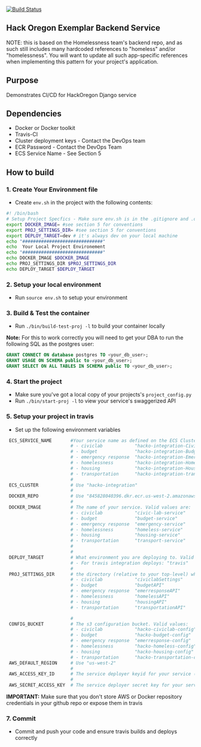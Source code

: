 
[![Build Status](https://travis-ci.org/hackoregon/backend-service-pattern.svg?branch=master)](https://travis-ci.org/hackoregon/backend-service-pattern)

## Hack Oregon Exemplar Backend Service

NOTE: this is based on the Homelessness team's backend repo, and as such still includes many hardcoded references to "homeless" and/or "homelessness". You will want to update all such app-specific references when implementing this pattern for your project's application.  

## Purpose

Demonstrates CI/CD for HackOregon Django service

## Dependencies

* Docker or Docker toolkit
* Travis-CI
* Cluster deployment keys  - Contact the DevOps team
* ECR Password - Contact the DevOps Team
* ECS Service Name - See Section 5


## How to build

### 1.  Create Your Environment file

* Create `env.sh` in the project with the following contents:

```bash
#! /bin/bash
# Setup Project Specfics - Make sure env.sh is in the .gitignore and .dockerignore
export DOCKER_IMAGE= #see section 5 for conventions
export PROJ_SETTINGS_DIR= #see section 5 for conventions
export DEPLOY_TARGET=dev # it's always dev on your local machine
echo "##############################"
echo  Your Local Project Environement
echo "##############################"
echo DOCKER_IMAGE $DOCKER_IMAGE
echo PROJ_SETTINGS_DIR $PROJ_SETTINGS_DIR
echo DEPLOY_TARGET $DEPLOY_TARGET
```
### 2. Setup your local environment

* Run `source env.sh` to setup your environment

### 3. Build & Test the container

* Run `./bin/build-test-proj -l` to build your container locally

**Note:** For this to work correctly you will need to get your DBA to run the following SQL as the postgres user:

```SQL
GRANT CONNECT ON database postgres TO <your_db_user>;
GRANT USAGE ON SCHEMA public to <your_db_user>;
GRANT SELECT ON ALL TABLES IN SCHEMA public TO <your_db_user>;
```

### 4. Start the project

* Make sure you've got a local copy of your projects's `project_config.py`
* Run `./bin/start-proj -l` to view your service's swaggerized API

### 5. Setup your project in travis

* Set up the following environment variables

```bash
 ECS_SERVICE_NAME       #Your service name as defined on the ECS Cluster. Valid values for the integration cluster are:
                        # - civiclab            "hacko-integration-CivicLabService-SHCQWODY5CF4-Service-5R2TN149GD71"
                        # - budget              "hacko-integration-BudgetService-16MVULLFXXIDZ-Service-1BKKDDHBU8RU4"
                        # - emergency response  "hacko-integration-EmerreponseService-1LC4181KR6KN5-Service-1WR6VWC6KKIEP"
                        # - homelessness        "hacko-integration-HomelessService-1MT93S2GQTJZ4-Service-15OXS2BV07GN0"
                        # - housing             "hacko-integration-HousingService-1LLLKFJR36AJ5-Service-15AO7849OUCYV"
                        # - transportation      "hacko-integration-transportService-67KME5SFWBJO-Service-12UZIOOA2FNIK"
                        #
 ECS_CLUSTER            # Use "hacko-integration"
                        #
 DOCKER_REPO            # Use "845828040396.dkr.ecr.us-west-2.amazonaws.com"
                        #
 DOCKER_IMAGE           # The name of your service. Valid values are:
                        # - civiclab            "civic-lab-service"
                        # - budget              "budget-service"
                        # - emergency response  "emergency-service"
                        # - homelessness        "homeless-service"
                        # - housing             "housing-service"
                        # - transportation      "transport-service"
                        #
                        #
 DEPLOY_TARGET          # What environment you are deploying to. Valid values are:
                        # - For travis integration deploys: "travis"
                        #
 PROJ_SETTINGS_DIR      # the directory (relative to your top-level) where your configuration files are found. Valid values are:
                        # - civiclab            "civiclabSettings"
                        # - budget              "budgetAPI"
                        # - emergency response  "emerresponseAPI"
                        # - homelessness        "homelessAPI"
                        # - housing             "housingAPI"
                        # - transportation      "transportationAPI"

                        #
 CONFIG_BUCKET          # The s3 configuration bucket. Valid values:
                        # - civiclab            "hacko-civiclab-config"
                        # - budget              "hacko-budget-config"
                        # - emergency response  "emerresponse-config"
                        # - homelessness        "hacko-homeless-config"
                        # - housing             "hacko-housing-config"
                        # - transportation      "hacko-transportation-config"
 AWS_DEFAULT_REGION     # Use "us-west-2"
                        #
 AWS_ACCESS_KEY_ID      # The service deployer keyid for your service (Always hide in travis)                
                        #
 AWS_SECRET_ACCESS_KEY  # The service deployer secret key for your service (Always hide in travis)
```

**IMPORTANT:** Make sure that you don't store AWS or Docker repository credentials in your github repo or expose them in travis

### 7. Commit  
* Commit and push your code and ensure travis builds and deploys correctly
